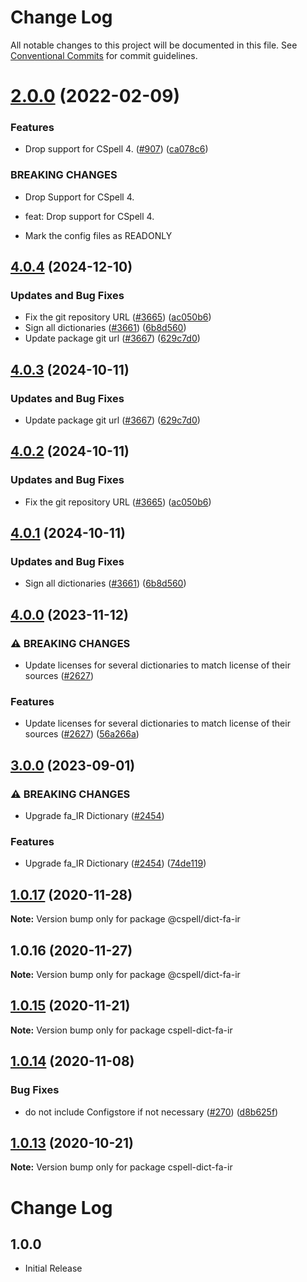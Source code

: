 # Change Log

All notable changes to this project will be documented in this file.
See [Conventional Commits](https://conventionalcommits.org) for commit guidelines.

# [2.0.0](https://github.com/streetsidesoftware/cspell-dicts/compare/@cspell/dict-fa-ir@1.0.17...@cspell/dict-fa-ir@2.0.0) (2022-02-09)


### Features

* Drop support for CSpell 4. ([#907](https://github.com/streetsidesoftware/cspell-dicts/issues/907)) ([ca078c6](https://github.com/streetsidesoftware/cspell-dicts/commit/ca078c6a2e188cc3cf6276db1ba7e007f0f06f27))


### BREAKING CHANGES

* Drop Support for CSpell 4.

* feat: Drop support for CSpell 4.
* Mark the config files as READONLY





## [4.0.4](https://github.com/SamErde/cspell-dicts/compare/@cspell/dict-fa-ir-v4.0.3...@cspell/dict-fa-ir@4.0.4) (2024-12-10)


### Updates and Bug Fixes

* Fix the git repository URL ([#3665](https://github.com/SamErde/cspell-dicts/issues/3665)) ([ac050b6](https://github.com/SamErde/cspell-dicts/commit/ac050b697d57820109995e92fac5ccc32ced1723))
* Sign all dictionaries ([#3661](https://github.com/SamErde/cspell-dicts/issues/3661)) ([6b8d560](https://github.com/SamErde/cspell-dicts/commit/6b8d560cf51a593458ce42bca415859f872cfc97))
* Update package git url ([#3667](https://github.com/SamErde/cspell-dicts/issues/3667)) ([629c7d0](https://github.com/SamErde/cspell-dicts/commit/629c7d0a5e1bacad1d3874b1f8372edc3494ef97))

## [4.0.3](https://github.com/streetsidesoftware/cspell-dicts/compare/@cspell/dict-fa-ir@4.0.2...@cspell/dict-fa-ir@4.0.3) (2024-10-11)


### Updates and Bug Fixes

* Update package git url ([#3667](https://github.com/streetsidesoftware/cspell-dicts/issues/3667)) ([629c7d0](https://github.com/streetsidesoftware/cspell-dicts/commit/629c7d0a5e1bacad1d3874b1f8372edc3494ef97))

## [4.0.2](https://github.com/streetsidesoftware/cspell-dicts/compare/@cspell/dict-fa-ir@4.0.1...@cspell/dict-fa-ir@4.0.2) (2024-10-11)


### Updates and Bug Fixes

* Fix the git repository URL ([#3665](https://github.com/streetsidesoftware/cspell-dicts/issues/3665)) ([ac050b6](https://github.com/streetsidesoftware/cspell-dicts/commit/ac050b697d57820109995e92fac5ccc32ced1723))

## [4.0.1](https://github.com/streetsidesoftware/cspell-dicts/compare/@cspell/dict-fa-ir@4.0.0...@cspell/dict-fa-ir@4.0.1) (2024-10-11)


### Updates and Bug Fixes

* Sign all dictionaries ([#3661](https://github.com/streetsidesoftware/cspell-dicts/issues/3661)) ([6b8d560](https://github.com/streetsidesoftware/cspell-dicts/commit/6b8d560cf51a593458ce42bca415859f872cfc97))

## [4.0.0](https://github.com/streetsidesoftware/cspell-dicts/compare/@cspell/dict-fa-ir@3.0.0...@cspell/dict-fa-ir@4.0.0) (2023-11-12)


### ⚠ BREAKING CHANGES

* Update licenses for several dictionaries to match license of their sources ([#2627](https://github.com/streetsidesoftware/cspell-dicts/issues/2627))

### Features

* Update licenses for several dictionaries to match license of their sources ([#2627](https://github.com/streetsidesoftware/cspell-dicts/issues/2627)) ([56a266a](https://github.com/streetsidesoftware/cspell-dicts/commit/56a266aafdcde83043b92022dd0ae187c1d53498))

## [3.0.0](https://github.com/streetsidesoftware/cspell-dicts/compare/@cspell/dict-fa-ir@2.0.0...@cspell/dict-fa-ir@3.0.0) (2023-09-01)


### ⚠ BREAKING CHANGES

* Upgrade fa_IR Dictionary ([#2454](https://github.com/streetsidesoftware/cspell-dicts/issues/2454))

### Features

* Upgrade fa_IR Dictionary ([#2454](https://github.com/streetsidesoftware/cspell-dicts/issues/2454)) ([74de119](https://github.com/streetsidesoftware/cspell-dicts/commit/74de1198aa9d64eb8d53ce44a16ef9ed04dc6b27))

## [1.0.17](https://github.com/streetsidesoftware/cspell-dicts/compare/@cspell/dict-fa-ir@1.0.16...@cspell/dict-fa-ir@1.0.17) (2020-11-28)

**Note:** Version bump only for package @cspell/dict-fa-ir





## 1.0.16 (2020-11-27)

**Note:** Version bump only for package @cspell/dict-fa-ir





## [1.0.15](https://github.com/streetsidesoftware/cspell-dicts/compare/cspell-dict-fa-ir@1.0.14...cspell-dict-fa-ir@1.0.15) (2020-11-21)

**Note:** Version bump only for package cspell-dict-fa-ir

## [1.0.14](https://github.com/streetsidesoftware/cspell-dicts/compare/cspell-dict-fa-ir@1.0.13...cspell-dict-fa-ir@1.0.14) (2020-11-08)

### Bug Fixes

- do not include Configstore if not necessary ([#270](https://github.com/streetsidesoftware/cspell-dicts/issues/270)) ([d8b625f](https://github.com/streetsidesoftware/cspell-dicts/commit/d8b625f2f42d5cc6c4a9390216ac1e5037886e44))

## [1.0.13](https://github.com/streetsidesoftware/cspell-dicts/compare/cspell-dict-fa-ir@1.0.12...cspell-dict-fa-ir@1.0.13) (2020-10-21)

**Note:** Version bump only for package cspell-dict-fa-ir

# Change Log

## 1.0.0

- Initial Release
